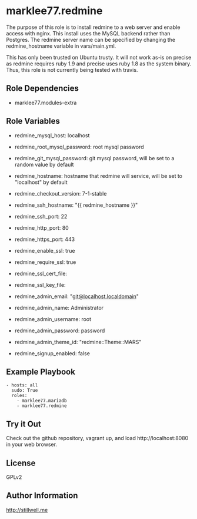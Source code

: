 marklee77.redmine
================

The purpose of this role is to install redmine to a web server and enable access
with nginx. This install uses the MySQL backend rather than Postgres. The redmine
server name can be specified by changing the redmine_hostname variable in
vars/main.yml.

This has only been trusted on Ubuntu trusty. It will not work as-is on precise
as redmine requires ruby 1.9 and precise uses ruby 1.8 as the system binary.
Thus, this role is not currently being tested with travis.

Role Dependencies
-----------------

- marklee77.modules-extra

Role Variables
--------------

- redmine_mysql_host: localhost

- redmine_root_mysql_password: root mysql password
- redmine_git_mysql_password: git mysql password, will be set to a random value 
                             by default
- redmine_hostname: hostname that redmine will service, will be set to "localhost" by
                   default


- redmine_checkout_version: 7-1-stable

- redmine_ssh_hostname: "{{ redmine_hostname }}"
- redmine_ssh_port: 22
- redmine_http_port: 80
- redmine_https_port: 443
- redmine_enable_ssl: true
- redmine_require_ssl: true

- redmine_ssl_cert_file: 
- redmine_ssl_key_file: 


- redmine_admin_email: "git@localhost.localdomain"
- redmine_admin_name: Administrator
- redmine_admin_username: root
- redmine_admin_password: password
- redmine_admin_theme_id: "redmine::Theme::MARS"

- redmine_signup_enabled: false

Example Playbook
-------------------------

    - hosts: all
      sudo: True
      roles:
        - marklee77.mariadb
        - marklee77.redmine

Try it Out
---------------------------

Check out the github repository, vagrant up, and load http://localhost:8080 in
your web browser.

License
-------

GPLv2

Author Information
------------------

http://stillwell.me

